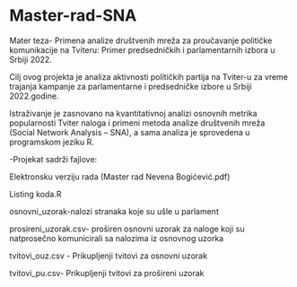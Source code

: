 # Master-rad-SNA
Mater teza- Primena analize društvenih mreža za proučavanje političke komunikacije na Tviteru: Primer predsedničkih i parlamentarnih izbora u Srbiji 2022.

Cilj ovog projekta je analiza aktivnosti političkih partija na Tviter-u za vreme trajanja kampanje za parlamentarne i predsedničke izbore u Srbiji 2022.godine.

Istraživanje je zasnovano na kvantitativnoj analizi osnovnih metrika popularnosti Tviter naloga i primeni metoda analize društvenih mreža (Social Network Analysis – SNA), a sama analiza je sprovedena u programskom jeziku R.

-Projekat sadrži fajlove:

 Elektronsku verziju rada (Master rad Nevena Bogićević.pdf)
 
 Listing koda.R 
 
 osnovni_uzorak-nalozi stranaka koje su ušle u parlament
 
 prosireni_uzorak.csv- proširen osnovni uzorak za naloge koji su natprosečno komunicirali sa nalozima iz osnovnog uzorka
 
 tvitovi_ouz.csv - Prikupljenji tvitovi za osnovni uzorak
 
 tvitovi_pu.csv- Prikupljenji tvitovi za prošireni uzorak
